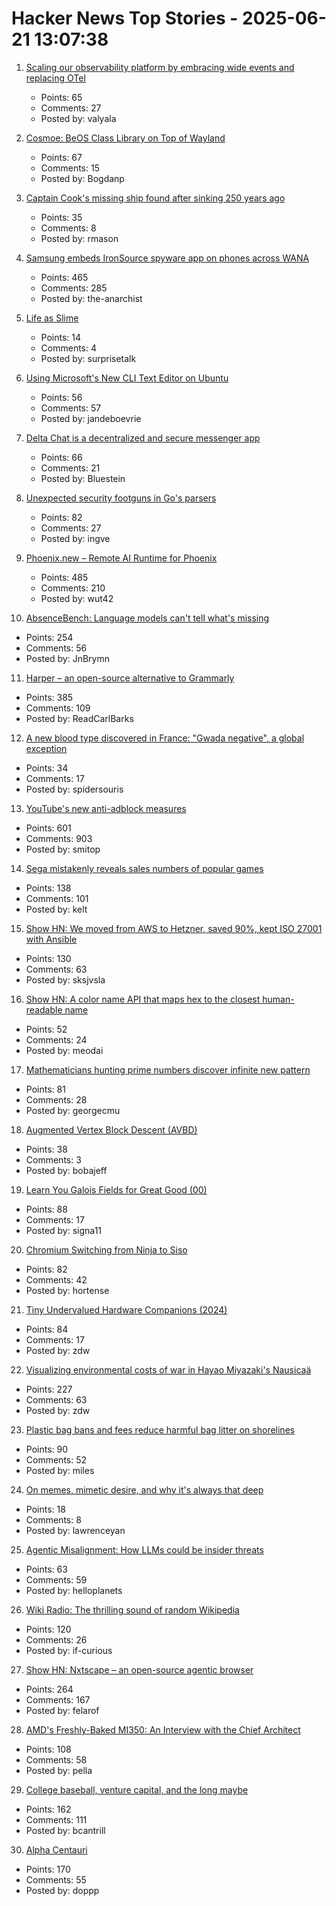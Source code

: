 # Hacker News Top Stories - 2025-06-21 13:07:38

1. [Scaling our observability platform by embracing wide events and replacing OTel](https://clickhouse.com/blog/scaling-observability-beyond-100pb-wide-events-replacing-otel)
   - Points: 65
   - Comments: 27
   - Posted by: valyala

2. [Cosmoe: BeOS Class Library on Top of Wayland](https://cosmoe.org/index.html)
   - Points: 67
   - Comments: 15
   - Posted by: Bogdanp

3. [Captain Cook's missing ship found after sinking 250 years ago](https://www.independent.co.uk/news/science/captain-cook-missing-ship-found-hms-endeavour-b2771322.html)
   - Points: 35
   - Comments: 8
   - Posted by: rmason

4. [Samsung embeds IronSource spyware app on phones across WANA](https://smex.org/open-letter-to-samsung-end-forced-israeli-app-installations-in-the-wana-region/)
   - Points: 465
   - Comments: 285
   - Posted by: the-anarchist

5. [Life as Slime](https://www.asimov.press/p/slime)
   - Points: 14
   - Comments: 4
   - Posted by: surprisetalk

6. [Using Microsoft's New CLI Text Editor on Ubuntu](https://www.omgubuntu.co.uk/2025/06/microsoft-edit-text-editor-ubuntu)
   - Points: 56
   - Comments: 57
   - Posted by: jandeboevrie

7. [Delta Chat is a decentralized and secure messenger app](https://delta.chat/en/)
   - Points: 66
   - Comments: 21
   - Posted by: Bluestein

8. [Unexpected security footguns in Go's parsers](https://blog.trailofbits.com/2025/06/17/unexpected-security-footguns-in-gos-parsers/)
   - Points: 82
   - Comments: 27
   - Posted by: ingve

9. [Phoenix.new – Remote AI Runtime for Phoenix](https://fly.io/blog/phoenix-new-the-remote-ai-runtime/)
   - Points: 485
   - Comments: 210
   - Posted by: wut42

10. [AbsenceBench: Language models can't tell what's missing](https://arxiv.org/abs/2506.11440)
   - Points: 254
   - Comments: 56
   - Posted by: JnBrymn

11. [Harper – an open-source alternative to Grammarly](https://writewithharper.com)
   - Points: 385
   - Comments: 109
   - Posted by: ReadCarlBarks

12. [A new blood type discovered in France: "Gwada negative", a global exception](https://entrevue.fr/en/un-groupe-sanguin-inedit-decouvert-en-france-gwada-negatif-une-exception-mondiale/)
   - Points: 34
   - Comments: 17
   - Posted by: spidersouris

13. [YouTube's new anti-adblock measures](https://iter.ca/post/yt-adblock/)
   - Points: 601
   - Comments: 903
   - Posted by: smitop

14. [Sega mistakenly reveals sales numbers of popular games](https://www.gematsu.com/2025/06/sega-mistakenly-reveals-sales-numbers-for-like-a-dragon-infinite-wealth-persona-3-reload-shin-megami-tensei-v-and-more)
   - Points: 138
   - Comments: 101
   - Posted by: kelt

15. [Show HN: We moved from AWS to Hetzner, saved 90%, kept ISO 27001 with Ansible](https://medium.com/@accounts_73078/goodbye-aws-how-we-kept-iso-27001-slashed-costs-by-90-914ccb4b89fc)
   - Points: 130
   - Comments: 63
   - Posted by: sksjvsla

16. [Show HN: A color name API that maps hex to the closest human-readable name](https://meodai.github.io/color-name-api/)
   - Points: 52
   - Comments: 24
   - Posted by: meodai

17. [Mathematicians hunting prime numbers discover infinite new pattern](https://www.scientificamerican.com/article/mathematicians-hunting-prime-numbers-discover-infinite-new-pattern-for/)
   - Points: 81
   - Comments: 28
   - Posted by: georgecmu

18. [Augmented Vertex Block Descent (AVBD)](https://graphics.cs.utah.edu/research/projects/avbd/)
   - Points: 38
   - Comments: 3
   - Posted by: bobajeff

19. [Learn You Galois Fields for Great Good (00)](https://xorvoid.com/galois_fields_for_great_good_00.html)
   - Points: 88
   - Comments: 17
   - Posted by: signa11

20. [Chromium Switching from Ninja to Siso](https://groups.google.com/a/chromium.org/g/chromium-dev/c/v-WOvWUtOpg)
   - Points: 82
   - Comments: 42
   - Posted by: hortense

21. [Tiny Undervalued Hardware Companions (2024)](https://vermaden.wordpress.com/2024/03/21/tiny-undervalued-hardware-companions/)
   - Points: 84
   - Comments: 17
   - Posted by: zdw

22. [Visualizing environmental costs of war in Hayao Miyazaki's Nausicaä](https://jgeekstudies.org/2025/06/20/wilted-lands-and-wounded-worlds-visualizing-environmental-costs-of-war-in-hayao-miyazakis-nausicaa-of-the-valley-of-the-wind/)
   - Points: 227
   - Comments: 63
   - Posted by: zdw

23. [Plastic bag bans and fees reduce harmful bag litter on shorelines](https://www.science.org/doi/10.1126/science.adp9274)
   - Points: 90
   - Comments: 52
   - Posted by: miles

24. [On memes, mimetic desire, and why it's always that deep](https://caitlynclark.substack.com/p/deeping-it-manifesto)
   - Points: 18
   - Comments: 8
   - Posted by: lawrenceyan

25. [Agentic Misalignment: How LLMs could be insider threats](https://www.anthropic.com/research/agentic-misalignment)
   - Points: 63
   - Comments: 59
   - Posted by: helloplanets

26. [Wiki Radio: The thrilling sound of random Wikipedia](https://www.monkeon.co.uk/wikiradio/)
   - Points: 120
   - Comments: 26
   - Posted by: if-curious

27. [Show HN: Nxtscape – an open-source agentic browser](https://github.com/nxtscape/nxtscape)
   - Points: 264
   - Comments: 167
   - Posted by: felarof

28. [AMD's Freshly-Baked MI350: An Interview with the Chief Architect](https://chipsandcheese.com/p/amds-freshly-baked-mi350-an-interview)
   - Points: 108
   - Comments: 58
   - Posted by: pella

29. [College baseball, venture capital, and the long maybe](https://bcantrill.dtrace.org/2025/06/15/college-baseball-venture-capital-and-the-long-maybe/)
   - Points: 162
   - Comments: 111
   - Posted by: bcantrill

30. [Alpha Centauri](https://www.filfre.net/2025/06/alpha-centauri/)
   - Points: 170
   - Comments: 55
   - Posted by: doppp


